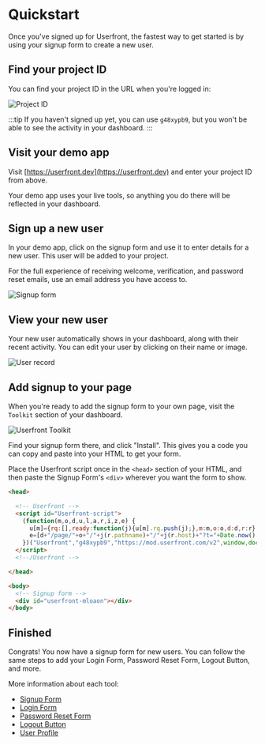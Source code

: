 # Quickstart

Once you've signed up for Userfront, the fastest way to get started is by using your signup form to create a new user.

## Find your project ID

You can find your project ID in the URL when you're logged in:

![Project ID](https://res.cloudinary.com/component/image/upload/v1583347563/guide/project_id_ilsrsa.png)

:::tip
If you haven't signed up yet, you can use `g48xypb9`, but you won't be able to see the activity in your dashboard.
:::

## Visit your demo app

Visit [https://userfront.dev](https://userfront.dev) and enter your project ID from above.

Your demo app uses your live tools, so anything you do there will be reflected in your dashboard.

## Sign up a new user

In your demo app, click on the signup form and use it to enter details for a new user. This user will be added to your project.

For the full experience of receiving welcome, verification, and password reset emails, use an email address you have access to.

![Signup form](https://res.cloudinary.com/component/image/upload/w_300/v1582158400/signup_rntzec.png)

## View your new user

Your new user automatically shows in your dashboard, along with their recent activity. You can edit your user by clicking on their name or image.

![User record](https://res.cloudinary.com/component/image/upload/v1583358861/guide/user_record.png)

## Add signup to your page

When you're ready to add the signup form to your own page, visit the `Toolkit` section of your dashboard.

![Userfront Toolkit](https://res.cloudinary.com/component/image/upload/v1583359227/guide/menu.png)

Find your signup form there, and click "Install". This gives you a code you can copy and paste into your HTML to get your form.

Place the Userfront script once in the `<head>` section of your HTML, and then paste the Signup Form's `<div>` wherever you want the form to show.

<!-- prettier-ignore-start -->
```html
<head>

  <!-- Userfront -->
  <script id="Userfront-script">
    (function(m,o,d,u,l,a,r,i,z,e) {
      u[m]={rq:[],ready:function(j){u[m].rq.push(j);},m:m,o:o,d:d,r:r};function j(s){return encodeURIComponent(btoa(s));}z=l.getElementById(m+"-"+a);r=u.location;
      e=[d+"/page/"+o+"/"+j(r.pathname)+"/"+j(r.host)+"?t="+Date.now(),d];e.map(function(w){i=l.createElement(a);i.defer=1;i.src=w;z.parentNode.insertBefore(i,z);});u.amvartem=m;
    })("Userfront","g48xypb9","https://mod.userfront.com/v2",window,document,"script");
  </script>
  <!--/Userfront -->

</head>

<body>
  <!-- Signup form -->
  <div id="userfront-mloaon"></div>
</body>
```
<!-- prettier-ignore-end -->

## Finished

Congrats! You now have a signup form for new users. You can follow the same steps to add your Login Form, Password Reset Form, Logout Button, and more.

More information about each tool:

- [Signup Form](/guide/signup.html)
- [Login Form](/guide/login.html)
- [Password Reset Form](/guide/reset.html)
- [Logout Button](/guide/logout.html)
- [User Profile](/guide/profile.html)
